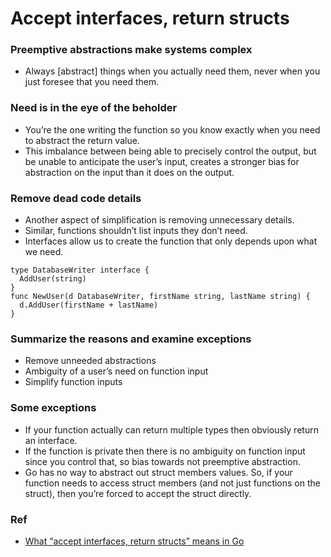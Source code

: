# Accept interfaces, return structs
### Preemptive abstractions make systems complex
- Always [abstract] things when you actually need them, never when you just foresee that you need them.
### Need is in the eye of the beholder
- You’re the one writing the function so you know exactly when you need to abstract the return value.
- This imbalance between being able to precisely control the output, but be unable to anticipate the user’s input, creates a stronger bias for abstraction on the input than it does on the output.
### Remove dead code details
- Another aspect of simplification is removing unnecessary details.
- Similar, functions shouldn’t list inputs they don’t need.
- Interfaces allow us to create the function that only depends upon what we need.
```
type DatabaseWriter interface {
  AddUser(string)
}
func NewUser(d DatabaseWriter, firstName string, lastName string) {
  d.AddUser(firstName + lastName)
}
```
### Summarize the reasons and examine exceptions
- Remove unneeded abstractions
- Ambiguity of a user’s need on function input
- Simplify function inputs
### Some exceptions
- If your function actually can return multiple types then obviously return an interface.
- If the function is private then there is no ambiguity on function input since you control that, so bias towards not preemptive abstraction.
- Go has no way to abstract out struct members values. So, if your function needs to access struct members (and not just functions on the struct), then you’re forced to accept the struct directly.
### Ref
- [What “accept interfaces, return structs” means in Go](https://medium.com/@cep21/what-accept-interfaces-return-structs-means-in-go-2fe879e25ee8)
